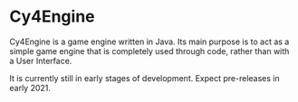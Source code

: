 # Cy4Engine
 
Cy4Engine is a game engine written in Java. Its main purpose is to act as a simple game engine that is completely used through code, rather than with a User Interface.

It is currently still in early stages of development. Expect pre-releases in early 2021.